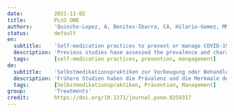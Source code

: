 ```yaml
---
date:          2021-11-02
title:         PLoS ONE
authors:       'Quincho-Lopez, A, Benites-Ibarra, CA, Hilario-Gomez, MM, et al.'
status:        default
en:
  subtitle:    'Self-medication practices to prevent or manage COVID-19: A systematic review'
  description: 'Previous studies have assessed the prevalence and characteristics of self-medication in COVID-19. However, no systematic review has summarized their findings. We conducted a systematic review to assess the prevalence of self-medication to prevent or manage COVID-19. We used different keywords and searched studies published in PubMed, Scopus, Web of Science, Embase, two preprint repositories, Google, and Google Scholar. We included studies that reported original data and assessed self-medication to prevent or manage COVID-19. The risk of bias was assessed using the Newcastle–Ottawa Scale (NOS) modified for cross-sectional studies. We identified eight studies, all studies were cross-sectional, and only one detailed the question used to assess self-medication. The recall period was heterogeneous across studies. Of the eight studies, seven assessed self-medication without focusing on a specific symptom: four performed in the general population (self-medication prevalence ranged between <4% to 88.3%) and three in specific populations (range: 33.9% to 51.3%). In these seven studies, the most used medications varied widely, including antibiotics, chloroquine or hydroxychloroquine, acetaminophen, vitamins or supplements, ivermectin, and ibuprofen. The last study only assessed self-medication for fever due to COVID-19. Most studies had a risk of bias in the “representativeness of the sample” and “assessment of outcome” items of the NOS. Studies that assessed self-medication for COVID-19 found heterogeneous results regarding self-medication prevalence and medications used. More well-designed and adequately reported studies are warranted to assess this topic.'
  tags:        [self-medication practices, prevention, mangagement]
de:
  subtitle:    'Selbstmedikationspraktiken zur Vorbeugung oder Behandlung von COVID-19: Eine systematische Überprüfung'
  description: 'Frühere Studien haben die Prävalenz und die Merkmale der Selbstmedikation bei COVID-19 untersucht. Die Ergebnisse dieser Studien wurden jedoch in keiner systematischen Übersicht zusammengefasst. Wir haben eine systematische Übersichtsarbeit durchgeführt, um die Prävalenz der Selbstmedikation zur Prävention oder Behandlung von COVID-19 zu bewerten. Wir verwendeten verschiedene Schlüsselwörter und durchsuchten Studien, die in PubMed, Scopus, Web of Science, Embase, zwei Preprint-Repositories, Google und Google Scholar veröffentlicht wurden. Wir schlossen Studien ein, die Originaldaten berichteten und die Selbstmedikation zur Prävention oder Behandlung von COVID-19 bewerteten. Das Risiko einer Verzerrung wurde anhand der für Querschnittsstudien modifizierten Newcastle-Ottawa-Skala (NOS) bewertet. Wir identifizierten acht Studien, alle Studien waren Querschnittsstudien, und nur in einer wurde die Frage zur Bewertung der Selbstmedikation detailliert beschrieben. Der Erhebungszeitraum war in den einzelnen Studien sehr unterschiedlich. Von den acht Studien untersuchten sieben die Selbstmedikation, ohne sich auf ein bestimmtes Symptom zu konzentrieren: vier wurden in der Allgemeinbevölkerung durchgeführt (die Prävalenz der Selbstmedikation lag zwischen <4 % und 88,3 %) und drei in spezifischen Bevölkerungsgruppen (zwischen 33,9 % und 51,3 %). In diesen sieben Studien variierten die am häufigsten verwendeten Medikamente stark, darunter Antibiotika, Chloroquin oder Hydroxychloroquin, Paracetamol, Vitamine oder Ergänzungsmittel, Ivermectin und Ibuprofen. In der letzten Studie wurde nur die Selbstmedikation bei Fieber aufgrund von COVID-19 untersucht. Bei den meisten Studien bestand ein Verzerrungsrisiko in den Punkten "Repräsentativität der Stichprobe" und "Bewertung der Ergebnisse" der NOS. Studien, die die Selbstmedikation bei COVID-19 untersuchten, kamen zu heterogenen Ergebnissen hinsichtlich der Prävalenz der Selbstmedikation und der verwendeten Medikamente. Zur Bewertung dieses Themas sind weitere gut konzipierte und angemessen berichtete Studien erforderlich.' 
  tags:        [Selbstmedikationspraktiken, Prävention, Management]
group:         'Treatments'
credit:        https://doi.org/10.1371/journal.pone.0259317
---
```

